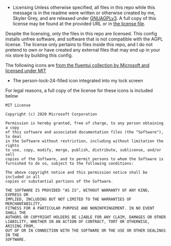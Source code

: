 * Licensing
Unless otherwise specified, all files in this repo while this message is in the readme were written or otherwise created by me, 
Skyler Grey, and are released under [GNUAGPLv3](https://www.gnu.org/licenses/agpl-3.0.html). A full copy of this license may be 
found at the provided URL or in [the license file](./LICENSE).

Despite the licensing, only the files in this repo are licensed. This config installs unfree software, and software that is not
compatible with the AGPL license. The license only pertains to files inside this repo, and I do not pretend to own or have created
any external files that may end up in your nix store by building this config.

The following icons are [from the fluentui collection by Microsoft and licensed under MIT](https://github.com/microsoft/fluentui-system-icons/blob/master/LICENSE)
- The person-lock-24-filled icon integrated into my lock screen

For legal reasons, a full copy of the license for these icons is included below
```
MIT License

Copyright (c) 2020 Microsoft Corporation

Permission is hereby granted, free of charge, to any person obtaining a copy
of this software and associated documentation files (the "Software"), to deal
in the Software without restriction, including without limitation the rights
to use, copy, modify, merge, publish, distribute, sublicense, and/or sell
copies of the Software, and to permit persons to whom the Software is
furnished to do so, subject to the following conditions:

The above copyright notice and this permission notice shall be included in all
copies or substantial portions of the Software.

THE SOFTWARE IS PROVIDED "AS IS", WITHOUT WARRANTY OF ANY KIND, EXPRESS OR
IMPLIED, INCLUDING BUT NOT LIMITED TO THE WARRANTIES OF MERCHANTABILITY,
FITNESS FOR A PARTICULAR PURPOSE AND NONINFRINGEMENT. IN NO EVENT SHALL THE
AUTHORS OR COPYRIGHT HOLDERS BE LIABLE FOR ANY CLAIM, DAMAGES OR OTHER
LIABILITY, WHETHER IN AN ACTION OF CONTRACT, TORT OR OTHERWISE, ARISING FROM,
OUT OF OR IN CONNECTION WITH THE SOFTWARE OR THE USE OR OTHER DEALINGS IN THE
SOFTWARE.
```
